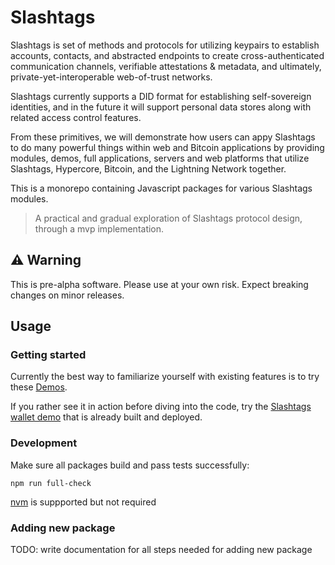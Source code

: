 # Slashtags

Slashtags is set of methods and protocols for utilizing keypairs to establish accounts, contacts, and abstracted endpoints to create cross-authenticated communication channels, verifiable attestations & metadata, and ultimately, private-yet-interoperable web-of-trust networks.

Slashtags currently supports a DID format for establishing self-sovereign identities, and in the future it will support personal data stores along with related access control features.

From these primitives, we will demonstrate how users can appy Slashtags to do many powerful things within web and Bitcoin applications by providing modules, demos, full applications, servers and web platforms that utilize Slashtags, Hypercore, Bitcoin, and the Lightning Network together.

This is a monorepo containing Javascript packages for various Slashtags modules.

> A practical and gradual exploration of Slashtags protocol design, through a mvp implementation.

## ⚠️ Warning

This is pre-alpha software. Please use at your own risk. Expect breaking changes on minor releases.

## Usage

### Getting started

Currently the best way to familiarize yourself with existing features is to try these [Demos](./demo/README.md).

If you rather see it in action before diving into the code, try the [Slashtags wallet demo](https://slashtags.netlify.app) that is already built and deployed.

### Development

Make sure all packages build and pass tests successfully:

```
npm run full-check
```

[nvm](https://github.com/nvm-sh/nvm#intro) is suppported but not required

### Adding new package

TODO: write documentation for all steps needed for adding new package
